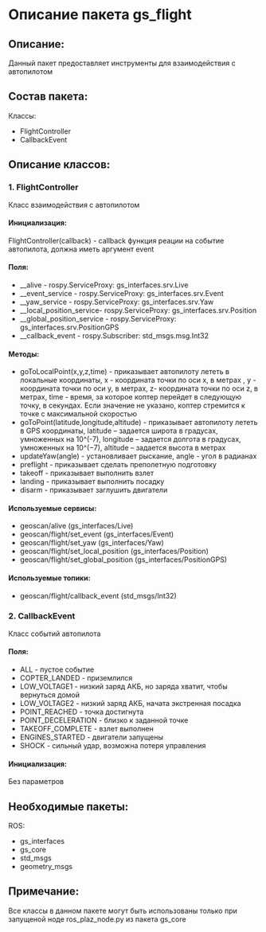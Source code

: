# Описание пакета gs_flight

## Описание:
Данный пакет предоставляет инструменты для взаимодействия с автопилотом

## Состав пакета:
Классы:
* FlightController
* CallbackEvent

## Описание классов:

### 1. FlightController
Класс взаимодействия с автопилотом

#### Инициализация:
FlightController(callback) - callback функция реации на событие автопилота, должна иметь аргумент event

#### Поля:
* __alive - rospy.ServiceProxy: gs_interfaces.srv.Live
* __event_service - rospy.ServiceProxy: gs_interfaces.srv.Event
* __yaw_service - rospy.ServiceProxy: gs_interfaces.srv.Yaw
* __local_position_service- rospy.ServiceProxy: gs_interfaces.srv.Position
* __global_position_service - rospy.ServiceProxy: gs_interfaces.srv.PositionGPS
* __callback_event - rospy.Subscriber: std_msgs.msg.Int32

#### Методы:
* goToLocalPoint(x,y,z,time) - приказывает автопилоту лететь в локальные координаты, x - координата точки по оси x, в метрах , y - координата точки по оси y, в метрах, z- координата точки по оси z, в метрах, time - время, за которое коптер перейдет в следующую точку, в секундах. Если значение не указано, коптер стремится к точке с максимальной скоростью
* goToPoint(latitude,longitude,altitude) - приказывает автопилоту лететь в GPS координаты, latitude – задается широта в градусах, умноженных на 10^(-7), longitude – задается долгота в градусах, умноженных на 10^(−7), altitude – задается высота в метрах
* updateYaw(angle) - установливает рыскание, angle - угол в радианах
* preflight - приказывает сделать преполетную подготовку
* takeoff - приказывает выполнить взлет
* landing - приказывает выполнить посадку
* disarm - приказывает заглушить двигатели

#### Используемые сервисы:
* geoscan/alive (gs_interfaces/Live)
* geoscan/flight/set_event (gs_interfaces/Event)
* geoscan/flight/set_yaw (gs_interfaces/Yaw)
* geoscan/flight/set_local_position (gs_interfaces/Position)
* geoscan/flight/set_global_position (gs_interfaces/PositionGPS)

#### Используемые топики:
* geoscan/flight/callback_event (std_msgs/Int32)

### 2. CallbackEvent
Класс событий автопилота

#### Поля:
* ALL - пустое событие
* COPTER_LANDED - приземлился
* LOW_VOLTAGE1 - низкий заряд АКБ, но заряда хватит, чтобы вернуться домой
* LOW_VOLTAGE2 - низкий заряд АКБ, начата экстренная посадка
* POINT_REACHED - точка достигнута
* POINT_DECELERATION - близко к заданной точке
* TAKEOFF_COMPLETE - взлет выполнен
* ENGINES_STARTED - двигатели запущены
* SHOCK - сильный удар, возможна потеря управления

#### Инициализация:
Без параметров

## Необходимые пакеты:
ROS:
* gs_interfaces
* gs_core
* std_msgs
* geometry_msgs

## Примечание:
Все классы в данном пакете могут быть использованы только при запущеной ноде ros_plaz_node.py из пакета gs_core
